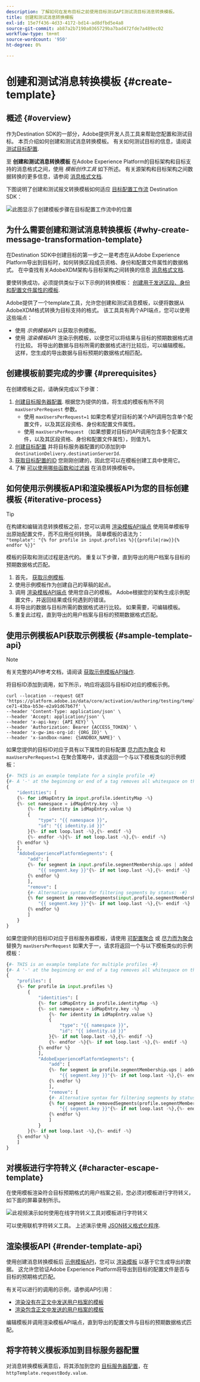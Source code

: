 ```yaml
---
description: 了解如何在发布目标之前使用目标测试API测试流目标消息转换模板。
title: 创建和测试消息转换模板
exl-id: 15e7f436-4d33-4172-bd14-ad8dfbd5e4a8
source-git-commit: ab87a2b7190a0365729ba7bad472fde7a489ec02
workflow-type: tm+mt
source-wordcount: '950'
ht-degree: 0%

---
```



# 创建和测试消息转换模板 {#create-template}

## 概述 {#overview}

作为Destination SDK的一部分，Adobe提供开发人员工具来帮助您配置和测试目标。 本页介绍如何创建和测试消息转换模板。 有关如何测试目标的信息，请阅读 [测试目标配置](streaming-destination-testing-overview.md).

至 **创建和测试消息转换模板** 在Adobe Experience Platform的目标架构和目标支持的消息格式之间，使用 *模板创作工具* 如下所述。  有关源架构和目标架构之间数据转换的更多信息，请参阅 [消息格式文档](../../functionality/destination-server/message-format.md#using-templating).

下图说明了创建和测试报文转换模板如何适应 [目标配置工作流](../../guides/configure-destination-instructions.md) Destination SDK：

![此图显示了创建模板步骤在目标配置工作流中的位置](../../assets/testing-api/create-template-step.png)

## 为什么需要创建和测试消息转换模板 {#why-create-message-transformation-template}

在Destination SDK中创建目标的第一步之一是考虑在从Adobe Experience Platform导出到目标时，如何转换区段成员资格、身份和配置文件属性的数据格式。 在中查找有关AdobeXDM架构与目标架构之间转换的信息 [消息格式文档](../../functionality/destination-server/message-format.md#using-templating).

要使转换成功，必须提供类似于以下示例的转换模板： [创建用于发送区段、身份和配置文件属性的模板](../../functionality/destination-server/message-format.md#segments-identities-attributes).

Adobe提供了一个template工具，允许您创建和测试消息模板，以便将数据从AdobeXDM格式转换为目标支持的格式。 该工具具有两个API端点，您可以使用这些端点：

* 使用 *示例模板API* 以获取示例模板。
* 使用 *渲染模板API* 渲染示例模板，以便您可以将结果与目标的预期数据格式进行比较。 将导出的数据与目标所需的数据格式进行比较后，可以编辑模板。 这样，您生成的导出数据与目标预期的数据格式相匹配。

## 创建模板前要完成的步骤 {#prerequisites}

在创建模板之前，请确保完成以下步骤：

1. [创建目标服务器配置](../../authoring-api/destination-server/create-destination-server.md). 根据您为提供的值，将生成的模板有所不同 `maxUsersPerRequest` 参数。
   * 使用 `maxUsersPerRequest=1` 如果您希望对目标的某个API调用包含单个配置文件，以及其区段资格、身份和配置文件属性。
   * 使用 `maxUsersPerRequest` （如果想要对目标的API调用包含多个配置文件，以及其区段资格、身份和配置文件属性），则值为1。
2. [创建目标配置](../../authoring-api/destination-configuration/create-destination-configuration.md) 并将目标服务器配置的ID添加到中 `destinationDelivery.destinationServerId`.
3. [获取目标配置的ID](../../authoring-api/destination-configuration/retrieve-destination-configuration.md) 您刚刚创建的，因此您可以在模板创建工具中使用它。
4. 了解 [可以使用哪些函数和过滤器](../../functionality/destination-server/supported-functions.md) 在消息转换模板中。

## 如何使用示例模板API和渲染模板API为您的目标创建模板 {#iterative-process}

>[!TIP]
>
>在构建和编辑消息转换模板之前，您可以调用 [渲染模板API端点](../../testing-api/streaming-destinations/render-template-api.md#render-exported-data) 使用简单模板导出原始配置文件，而不应用任何转换。 简单模板的语法为： <br> `"template": "{% for profile in input.profiles %}{{profile|raw}}{% endfor %}}"`

模板的获取和测试过程是迭代的。 重复以下步骤，直到导出的用户档案与目标的预期数据格式匹配。

1. 首先， [获取示例模板](../../testing-api/streaming-destinations/create-template.md#sample-template-api).
2. 使用示例模板作为创建自己的草稿的起点。
3. 调用 [渲染模板API端点](../../testing-api/streaming-destinations/create-template.md#render-template-api) 使用您自己的模板。 Adobe根据您的架构生成示例配置文件，并返回结果或任何遇到的错误。
4. 将导出的数据与目标所需的数据格式进行比较。 如果需要，可编辑模板。
5. 重复此过程，直到导出的用户档案与目标的预期数据格式匹配。

## 使用示例模板API获取示例模板 {#sample-template-api}

>[!NOTE]
>
>有关完整的API参考文档，请阅读 [获取示例模板API操作](../../testing-api/streaming-destinations/sample-template-api.md).

将目标ID添加到调用，如下所示，响应将返回与目标ID对应的模板示例。

```shell
curl --location --request GET 'https://platform.adobe.io/data/core/activation/authoring/testing/template/sample/5114d758-ce71-43ba-b53e-e2a91d67b67f' \
--header 'Content-Type: application/json' \
--header 'Accept: application/json' \
--header 'x-api-key: {API_KEY}' \
--header 'Authorization: Bearer {ACCESS_TOKEN}' \
--header 'x-gw-ims-org-id: {ORG_ID}' \
--header 'x-sandbox-name: {SANDBOX_NAME}' \
```

如果您提供的目标ID对应于具有以下属性的目标配置 [尽力而为聚合](../../functionality/destination-configuration/aggregation-policy.md#best-effort-aggregation) 和 `maxUsersPerRequest=1` 在聚合策略中，请求返回一个与以下模板类似的示例模板：

```python
{#- THIS is an example template for a single profile -#}
{#- A '-' at the beginning or end of a tag removes all whitespace on that side of the tag. -#}
{
    "identities": [
    {%- for idMapEntry in input.profile.identityMap -%}
    {%- set namespace = idMapEntry.key -%}
        {%- for identity in idMapEntry.value %}
        {
            "type": "{{ namespace }}",
            "id": "{{ identity.id }}"
        }{%- if not loop.last -%},{%- endif -%}
        {%- endfor -%}{%- if not loop.last -%},{%- endif -%}
    {% endfor %}
    ],
    "AdobeExperiencePlatformSegments": {
        "add": [
        {%- for segment in input.profile.segmentMembership.ups | added %}
            "{{ segment.key }}"{%- if not loop.last -%},{%- endif -%}
        {% endfor %}
        ],
        "remove": [
        {#- Alternative syntax for filtering segments by status: -#}
        {% for segment in removedSegments(input.profile.segmentMembership.ups) %}
            "{{ segment.key }}"{%- if not loop.last -%},{%- endif -%}
        {% endfor %}
        ]
    }
}
```

如果您提供的目标ID对应于目标服务器模板，请使用 [可配置聚合](../../functionality/destination-configuration/aggregation-policy.md#configurable-aggregation) 或 [尽力而为聚合](../../functionality/destination-configuration/aggregation-policy.md#best-effort-aggregation) 替换为 `maxUsersPerRequest` 如果大于一，请求将返回一个与以下模板类似的示例模板：

```python
{#- THIS is an example template for multiple profiles -#}
{#- A '-' at the beginning or end of a tag removes all whitespace on that side of the tag. -#}
{
    "profiles": [
    {%- for profile in input.profiles %}
        {
            "identities": [
            {%- for idMapEntry in profile.identityMap -%}
            {%- set namespace = idMapEntry.key -%}
                {%- for identity in idMapEntry.value %}
                {
                    "type": "{{ namespace }}",
                    "id": "{{ identity.id }}"
                }{%- if not loop.last -%},{%- endif -%}
                {%- endfor -%}{%- if not loop.last -%},{%- endif -%}
            {% endfor %}
            ],
            "AdobeExperiencePlatformSegments": {
                "add": [
                {%- for segment in profile.segmentMembership.ups | added %}
                    "{{ segment.key }}"{%- if not loop.last -%},{%- endif -%}
                {% endfor %}
                ],
                "remove": [
                {#- Alternative syntax for filtering segments by status: -#}
                {% for segment in removedSegments(profile.segmentMembership.ups) %}
                    "{{ segment.key }}"{%- if not loop.last -%},{%- endif -%}
                {% endfor %}
                ]
            }
        }{%- if not loop.last -%},{%- endif -%}
    {% endfor %}
    ]
}
```

## 对模板进行字符转义 {#character-escape-template}

在使用模板渲染符合目标预期格式的用户档案之前，您必须对模板进行字符转义，如下面的屏幕录制所示。

![此视频演示如何使用在线字符转义工具对模板进行字符转义](../../assets/testing-api/escape-characters.gif)

可以使用联机字符转义工具。 上述演示使用 [JSON转义格式化程序](https://jsonformatter.org/json-escape).

## 渲染模板API {#render-template-api}

使用创建消息转换模板后 [示例模板API](create-template.md#sample-template-api)，您可以 [渲染模板](render-template-api.md) 以基于它生成导出的数据。 这允许您验证Adobe Experience Platform将导出到目标的配置文件是否与目标的预期格式匹配。

有关可以进行的调用的示例，请参阅API引用：

* [渲染没有在正文中发送用户档案的模板](render-template-api.md#multiple-profiles-no-body)
* [渲染包含正文中发送的用户档案的模板](render-template-api.md#multiple-profiles-with-body)

编辑模板并调用渲染模板API端点，直到导出的配置文件与目标的预期数据格式匹配。

## 将字符转义模板添加到目标服务器配置

对消息转换模板满意后，将其添加到您的 [目标服务器配置](../../authoring-api/destination-server/create-destination-server.md)，在 `httpTemplate.requestBody.value`.
